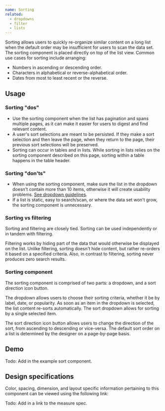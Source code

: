 ```yaml
---
name: Sorting
related:
  - dropdowns
  - filter
  - lists
---
```


Sorting allows users to quickly re-organize similar content on a long list when the default order may be insufficient for users to scan the data set. The sorting component is placed directly on top of the list view. Common use cases for sorting include arranging:

*   Numbers in ascending or descending order.
*   Characters in alphabetical or reverse-alphabetical order.
*   Dates from most to least recent or the reverse.

## Usage

### Sorting "dos"

* Use the sorting component when the list has pagination and spans multiple pages, as it can make it easier for users to digest and find relevant content.
* A user's sort selections are meant to be persisted. If they make a sort selection and then leave the page, when they return to the page, their previous sort selections will be preserved.
* Sorting can occur in tables and in lists. While sorting in lists relies on the sorting component described on this page, sorting within a table happens in the table header.

### Sorting "don'ts"

* When using the sorting component, make sure the list in the dropdown doesn't contain more than 10 items, otherwise it will create usability problems. [See dropdown guidelines](/components/dropdowns). 
* If a list is static, easy to search/scan, or where the data set won't grow, the sorting component is unnecessary.

### Sorting vs filtering

Sorting and filtering are closely tied. Sorting can be used independently or in tandem with filtering.

Filtering works by hiding part of the data that would otherwise be displayed on the list. Unlike filtering, sorting doesn't hide content, but rather re-orders it based on a specified criteria. Also, in contrast to filtering, sorting never produces zero search results. 

### Sorting component

The sorting component is comprised of two parts: a dropdown, and a sort direction icon button.

The dropdown allows users to choose their sorting criteria, whether it be by label, date, or popularity. As soon as an item in the dropdown is selected, the list content re-sorts automatically. The sort dropdown allows for sorting by a single selected item.

The sort direction icon button allows users to change the direction of the sort, from ascending to descending or vice-versa. The default sort order on a list is determined by the designer on a page-by-page basis.

## Demo

Todo: Add in the example sort component.

## Design specifications

Color, spacing, dimension, and layout specific information pertaining to this component can be viewed using the following link:

Todo: Add in a link to the measure spec.
